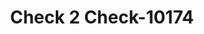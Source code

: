 ---
f_zip-code: 96143
f_state-code: CA
title: Check 2 Check-10174
f_phone: 530-546-3623
f_city-only: Kings Beach
f_address: 8645 North Lake Boulevard Kings Beach
f_location-unique-id: '10174'
slug: check-2-check-10174
updated-on: '2024-05-30T13:46:58.046Z'
created-on: '2024-05-30T13:36:59.803Z'
published-on: '2024-05-30T13:54:32.469Z'
f_city-state: cms/city/kings-beach-ca.md
f_company: cms/company/check-2-check.md
f_state: cms/state/california.md
layout: '[payday-loan].html'
tags: payday-loan
---